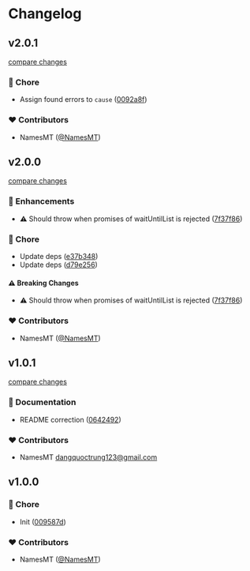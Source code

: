# Changelog


## v2.0.1

[compare changes](https://github.com/namesmt/hono-wait-until/compare/v2.0.0...v2.0.1)

### 🏡 Chore

- Assign found errors to `cause` ([0092a8f](https://github.com/namesmt/hono-wait-until/commit/0092a8f))

### ❤️ Contributors

- NamesMT ([@NamesMT](https://github.com/NamesMT))

## v2.0.0

[compare changes](https://github.com/namesmt/hono-wait-until/compare/v1.0.1...v2.0.0)

### 🚀 Enhancements

- ⚠️  Should throw when promises of waitUntilList is rejected ([7f37f86](https://github.com/namesmt/hono-wait-until/commit/7f37f86))

### 🏡 Chore

- Update deps ([e37b348](https://github.com/namesmt/hono-wait-until/commit/e37b348))
- Update deps ([d79e256](https://github.com/namesmt/hono-wait-until/commit/d79e256))

#### ⚠️ Breaking Changes

- ⚠️  Should throw when promises of waitUntilList is rejected ([7f37f86](https://github.com/namesmt/hono-wait-until/commit/7f37f86))

### ❤️ Contributors

- NamesMT ([@NamesMT](https://github.com/NamesMT))

## v1.0.1

[compare changes](https://github.com/namesmt/hono-wait-until/compare/v1.0.0...v1.0.1)

### 📖 Documentation

- README correction ([0642492](https://github.com/namesmt/hono-wait-until/commit/0642492))

### ❤️ Contributors

- NamesMT <dangquoctrung123@gmail.com>

## v1.0.0


### 🏡 Chore

- Init ([009587d](https://github.com/namesmt/hono-wait-until/commit/009587d))

### ❤️ Contributors

- NamesMT ([@NamesMT](http://github.com/NamesMT))

